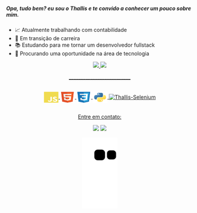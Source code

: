 ##### Opa, tudo bem? eu sou o Thallis e te convido a conhecer um pouco sobre mim.

- 📈 Atualmente trabalhando com contabilidade
- 🔁 Em transição de carreira
- 📚 Estudando para me tornar um desenvolvedor fullstack
- 🔎 Procurando uma oportunidade na área de tecnologia

<div align="center">
  <a href="https://github.com/THenriqueh">
  <img height="180em" src="https://github-readme-stats.vercel.app/api?username=THenriqueh&show_icons=true&theme=dracula&include_all_commits=true&count_private=true"/>
    
  <img height="180em" src="https://github-readme-stats.vercel.app/api/top-langs/?username=THenriqueh&layout=compact&langs_count=7&theme=dracula"/>
</div>
  <p align="center">__________________________</p>
  <div align="center"> 
    
  <div style="display: inline_block"><br>
  <img align="center" alt="Thallis-Js" height="30" width="40" src="https://raw.githubusercontent.com/devicons/devicon/master/icons/javascript/javascript-plain.svg">
  <img align="center" alt="Thallis-HTML" height="30" width="40" src="https://raw.githubusercontent.com/devicons/devicon/master/icons/html5/html5-original.svg">
  <img align="center" alt="Thallis-CSS" height="30" width="40" src="https://raw.githubusercontent.com/devicons/devicon/master/icons/css3/css3-original.svg">
  <img align="center" alt="Thallis-Python" height="30" width="40" src="https://raw.githubusercontent.com/devicons/devicon/master/icons/python/python-original.svg">
  <img align="center" alt="Thallis-Selenium" height="30" width="40" src="https://cdn.jsdelivr.net/gh/devicons/devicon/icons/selenium/selenium-original.svg"/>
    
          
</div>
  
  ##
  Entre em contato:
  
<div> 
  <a href = "mailto:thallis.ferreira2019@gmail.com"><img src="https://img.shields.io/badge/-Gmail-%23333?style=for-the-badge&logo=gmail&logoColor=white" target="_blank"></a>
  <a href="https://www.linkedin.com/in/thallis-henrique-ferreira-80b6461b5" target="_blank"><img src="https://img.shields.io/badge/-LinkedIn-%230077B5?style=for-the-badge&logo=linkedin&logoColor=white" target="_blank"></a> 
 
 ![Snake animation](https://github.com/THenriqueh/THenriqueh/blob/output/github-contribution-grid-snake.svg)
 
 
 
</div>

